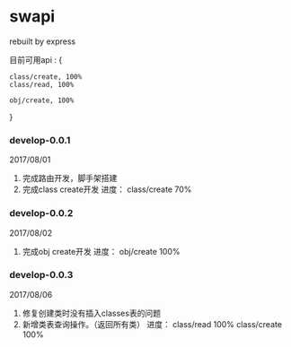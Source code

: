 # swapi
rebuilt by express

目前可用api : {

    class/create, 100%
    class/read, 100%

    obj/create, 100%
}

### develop-0.0.1 ###
2017/08/01
1. 完成路由开发，脚手架搭建
2. 完成class create开发
进度：
class/create 70%

### develop-0.0.2 ###
2017/08/02
1. 完成obj create开发
进度：
obj/create 100%

### develop-0.0.3 ###
2017/08/06
1. 修复创建类时没有插入classes表的问题
2. 新增类表查询操作。（返回所有类）
进度：
class/read 100%
class/create 100%
